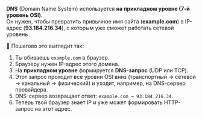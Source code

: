 **DNS** (Domain Name System) используется **на прикладном уровне (7-й уровень OSI)**.  
Он нужен, чтобы превратить привычное имя сайта (**example.com**) в IP-адрес (**93.184.216.34**), с которым уже сможет работать сетевой уровень

📌 Пошагово это выглядит так:
1. Ты вбиваешь `example.com` в браузер.
2. Браузеру нужен IP-адрес этого домена.
3. На **прикладном уровне** формируется **DNS-запрос** (UDP или TCP).
4. Этот запрос проходит все уровни OSI вниз (транспортный → сетевой → канальный → физический) и уходит, например, на DNS-сервер провайдера.
5. DNS-сервер возвращает ответ: `example.com → 93.184.216.34`.
6. Теперь твой браузер знает IP и уже может формировать HTTP-запрос на этот адрес.